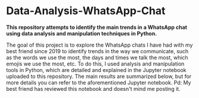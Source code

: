 # **Data-Analysis-WhatsApp-Chat**
**This repository attempts to identify the main trends in a WhatsApp chat using data analysis and manipulation techniques in Python.**

The goal of this project is to explore the WhatsApp chats I have had with my best friend since 2019 to identify trends in the way we communicate, such as the words we use the most, the days and times we talk the most, which emojis we use the most, etc. To do this, I used analysis and manipulation tools in Python, which are detailed and explained in the Jupyter notebook uploaded to this repository. The main results are summarized below, but for more details you can refer to the aforementioned Jupyter notebook.
Pd: My best friend has reviewed this notebook and doesn't mind me posting it.
